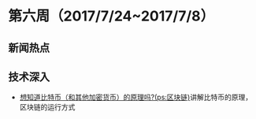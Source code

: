 # 第六周（2017/7/24~2017/7/8）

## 新闻热点


## 技术深入
- [想知道比特币（和其他加密货币）的原理吗?(ps:区块链)](https://www.bilibili.com/video/av12465079/)讲解比特币的原理，区块链的运行方式


